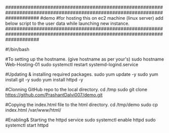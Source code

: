 ############################################################################################################################
#demo
#for hosting this on ec2 machine (linux server) add below script to the user data while launching new instance.
############################################################################################################################

#!/bin/bash

#To setting up the hostname. (give hostname as per your's)
sudo hostname Web-Hosting-01
sudo systemctl restart systemd-logind.service

#Updating & installing required packages.
sudo yum update -y
sudo yum install git -y
sudo yum install httpd -y

#Clonning GitHub repo to the local directory.
cd /tmp
sudo git clone https://github.com/PrashantDalvi007/demo.git

#Copying the index.html file to the html directory.
cd /tmp/demo
sudo cp index.html /var/www/html/

#Enabling& Starting the httpd service
sudo systemctl enable httpd
sudo systemctl start httpd
